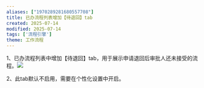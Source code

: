 ```yaml
---
aliases: ["1970289281680557708"]
title: 已办流程列表增加【待退回】tab
created: 2025-07-14
modified: 2025-07-14
tags: ['流程引擎']
theme: 工作流程
---
```


1、已办流程列表中增加【待退回】tab，用于展示申请退回后审批人还未接受的流程。![](https://myhelpdoc.oss-cn-heyuan.aliyuncs.com/mdimages/49ab51c0fc110ba65fef8b85a23404ce.jpg)

2、此tab默认不启用，需要在个性化设置中开启。

